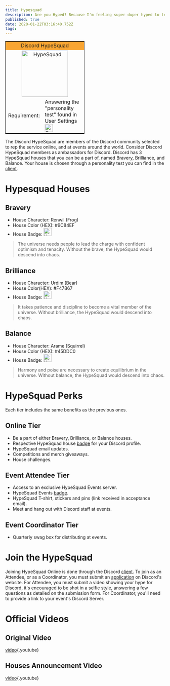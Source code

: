 ```yaml
---
title: Hypesquad
description: Are you Hyped? Because I'm feeling super duper hyped to tell you about this really cool thing!
published: true
date: 2020-01-22T03:16:40.752Z
tags: 
---
```


<table style="width:250px; border:1px solid black; float:center">
<tr>
<td colspan="2" style="background-color:#F9A532; text-align:center">Discord HypeSquad</td>
</tr>
<tr>
<td colspan="2" style="text-align:center"><img src="https://github.com/DiscordiaWiki/wiki/blob/master/uploads/icons/hypesquad.png?raw=true" alt="HypeSquad" width="146" height="146"/>
</tr>
<tr>
</tr>
<tr>
<td>Requirement:</td>
<td>Answering the "personality test" found in User Settings <img src="https://github.com/DiscordiaWiki/wiki/blob/master/uploads/icons/settings.png?raw=true" alt="Settings" width="25" height="25"/></td>
</tr>
</table> 

The Discord HypeSquad are members of the Discord community selected to rep the service online, and at events around the world. Consider Discord HypeSquad members as ambassadors for Discord. 
Discord has 3 HypeSquad houses that you can be a part of, named Bravery, Brilliance, and Balance. Your house is chosen through a personality test you can find in the [client](https://discordapp.com/settings/hypesquad-online).
# Hypesquad Houses
## Bravery

* House Character: Renwil (Frog)
* House Color (HEX): #9C84EF
* House Badge: <img src="https://github.com/DiscordiaWiki/wiki/blob/master/uploads/icons/hs-bravery.png?raw=true" alt="HypeSquad Bravery" width="25" height="25"/>

> The universe needs people to lead the charge with confident optimism and tenacity. Without the brave, the HypeSquad would descend into chaos.

## Brilliance

* House Character: Urdim (Bear)
* House Color(HEX): #F47B67
* House Badge: <img src="https://github.com/DiscordiaWiki/wiki/blob/master/uploads/icons/hs-brilliance.png?raw=true" alt="HypeSquad Brilliance" width="25" height="25"/>

> It takes patience and discipline to become a vital member of the universe. Without brilliance, the HypeSquad would descend into chaos.

## Balance

* House Character: Arame (Squirrel)
* House Color (HEX): #45DDC0
* House Badge: <img src="https://github.com/DiscordiaWiki/wiki/blob/master/uploads/icons/hs-balance.png?raw=true" alt="HypeSquad Balance" width="25" height="25"/>

> Harmony and poise are necessary to create equilibrium in the universe. Without balance, the HypeSquad would descend into chaos.

# HypeSquad Perks
Each tier includes the same benefits as the previous ones.

## Online Tier
* Be a part of either Bravery, Brilliance, or Balance houses.
* Respective HypeSquad house [badge](/badges#hype-squad-bravery) for your Discord profile.
* HypeSquad email updates.
* Competitions and merch giveaways.
* House challenges.

## Event Attendee Tier
* Access to an exclusive HypeSquad Events server.
* HypeSquad Events [badge](/badges#discord-hype-squad).
* HypeSquad T-shirt, stickers and pins (link received in acceptance email).
* Meet and hang out with Discord staff at events.

## Event Coordinator Tier
* Quarterly swag box for distributing at events.

# Join the HypeSquad
Joining HypeSquad Online is done through the Discord [client](https://discordapp.com/settings/hypesquad-online). To join as an Attendee, or as a Coordinator, you must submit an [application](https://discordapp.com/hypesquad) on Discord's website. For Attendee, you must submit a video showing your hype for Discord, it's encouraged to be shot in a selfie style, answering a few questions as detailed on the submission form. For Coordinator, you'll need to provide a link to your event's Discord Server.

# Official Videos
## Original Video
[video](https://www.youtube.com/watch?v=rXZkTT-5m9o){.youtube}

## Houses Announcement Video
[video](https://www.youtube.com/watch?v=SWzB1mx2o5k){.youtube}
